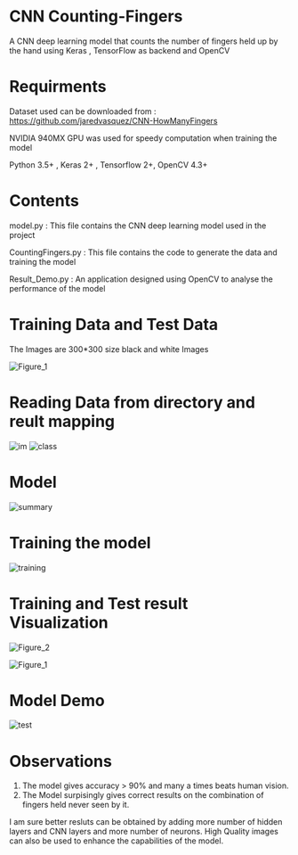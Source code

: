 # CNN Counting-Fingers
A CNN deep learning model that counts the number of fingers held up by the hand using Keras , TensorFlow as backend and OpenCV

# Requirments

Dataset used can be downloaded from : https://github.com/jaredvasquez/CNN-HowManyFingers

NVIDIA 940MX GPU was used for speedy computation when training the model 

Python 3.5+ , Keras 2+ , Tensorflow 2+, OpenCV 4.3+

# Contents
model.py : This file contains the CNN deep learning model used in the project

CountingFingers.py : This file contains the code to generate the data and training the model

Result_Demo.py : An application designed using OpenCV to analyse the performance of the model

# Training Data and Test Data

The Images are 300\*300 size black and white Images

![Figure_1](https://user-images.githubusercontent.com/41421032/90111452-4f9b3680-dd6c-11ea-96f5-4de070e51836.png)

# Reading Data from directory and reult mapping
![im](https://user-images.githubusercontent.com/41421032/90111292-0f3bb880-dd6c-11ea-8dc4-fb6882ff1ac7.PNG)
![class](https://user-images.githubusercontent.com/41421032/90111921-f2ec4b80-dd6c-11ea-910a-eadd655fbdb9.PNG)

# Model 

![summary](https://user-images.githubusercontent.com/41421032/90111542-6b064180-dd6c-11ea-95c3-1f7866925eb0.PNG)

# Training the model

![training](https://user-images.githubusercontent.com/41421032/90111612-85d8b600-dd6c-11ea-88e7-e9efc3e638d4.PNG)

# Training and Test result Visualization 

![Figure_2](https://user-images.githubusercontent.com/41421032/90111757-ba4c7200-dd6c-11ea-9146-b8a348850b4c.png)

![Figure_1](https://user-images.githubusercontent.com/41421032/90111770-bcaecc00-dd6c-11ea-8151-0a23ee0a8fbb.png)

# Model Demo
![test](https://user-images.githubusercontent.com/41421032/90112010-131c0a80-dd6d-11ea-8918-3b3ba95dfcd7.png)

# Observations
1. The model gives accuracy > 90% and many a times beats human vision.
2. The Model surpisingly gives correct results on the combination of fingers held never seen by it.

I am sure better resluts can be obtained by adding more number of hidden layers and CNN layers and more number of neurons.
High Quality images can  also be used to enhance the capabilities of the model.
